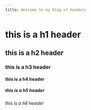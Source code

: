 ```yaml
---
title: Welcome to my blog of headers
---
```

# this is a h1 header
  ## this is a h2 header
  ### this is a h3 header
  #### this is a h4 header
  ##### this is a h5 header
  ###### this is a h6 header
